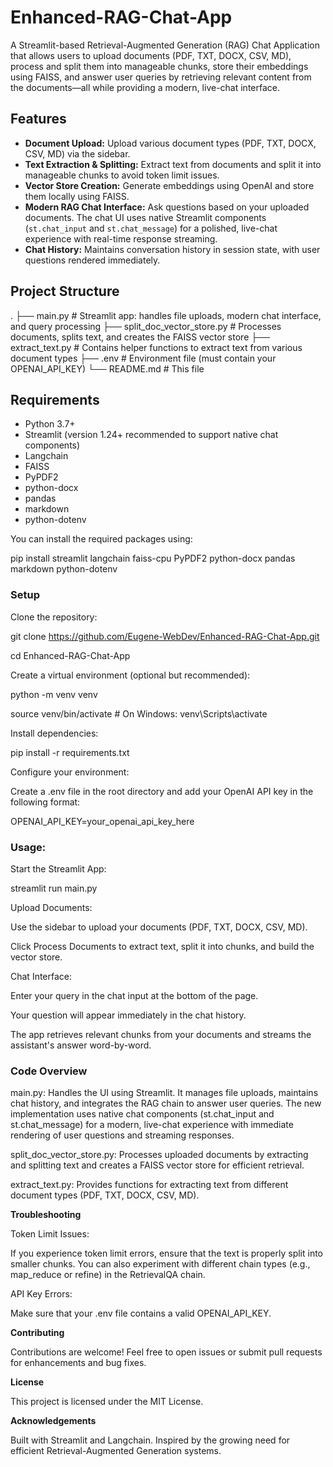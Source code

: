 # Enhanced-RAG-Chat-App

A Streamlit-based Retrieval-Augmented Generation (RAG) Chat Application that allows users to upload documents (PDF, TXT, DOCX, CSV, MD), process and split them into manageable chunks, store their embeddings using FAISS, and answer user queries by retrieving relevant content from the documents—all while providing a modern, live-chat interface.

## Features

- **Document Upload:** Upload various document types (PDF, TXT, DOCX, CSV, MD) via the sidebar.
- **Text Extraction & Splitting:** Extract text from documents and split it into manageable chunks to avoid token limit issues.
- **Vector Store Creation:** Generate embeddings using OpenAI and store them locally using FAISS.
- **Modern RAG Chat Interface:** Ask questions based on your uploaded documents. The chat UI uses native Streamlit components (`st.chat_input` and `st.chat_message`) for a polished, live-chat experience with real-time response streaming.
- **Chat History:** Maintains conversation history in session state, with user questions rendered immediately.

## Project Structure

. ├── main.py # Streamlit app: handles file uploads, modern chat interface, and query processing ├── split_doc_vector_store.py # Processes documents, splits text, and creates the FAISS vector store ├── extract_text.py # Contains helper functions to extract text from various document types ├── .env # Environment file (must contain your OPENAI_API_KEY) └── README.md # This file


## Requirements

- Python 3.7+
- Streamlit (version 1.24+ recommended to support native chat components)
- Langchain
- FAISS
- PyPDF2
- python-docx
- pandas
- markdown
- python-dotenv

You can install the required packages using:

pip install streamlit langchain faiss-cpu PyPDF2 python-docx pandas markdown python-dotenv

### Setup

Clone the repository:

git clone https://github.com/Eugene-WebDev/Enhanced-RAG-Chat-App.git

cd Enhanced-RAG-Chat-App

Create a virtual environment (optional but recommended):

python -m venv venv

source venv/bin/activate  # On Windows: venv\Scripts\activate

Install dependencies:

pip install -r requirements.txt

Configure your environment:

Create a .env file in the root directory and add your OpenAI API key in the following format:

OPENAI_API_KEY=your_openai_api_key_here

### Usage:

Start the Streamlit App:

streamlit run main.py

Upload Documents:

Use the sidebar to upload your documents (PDF, TXT, DOCX, CSV, MD).

Click Process Documents to extract text, split it into chunks, and build the vector store.

Chat Interface:

Enter your query in the chat input at the bottom of the page.

Your question will appear immediately in the chat history.

The app retrieves relevant chunks from your documents and streams the assistant's answer word-by-word.

### Code Overview

main.py:
Handles the UI using Streamlit. It manages file uploads, maintains chat history, and integrates the RAG chain to answer user queries. The new implementation uses native chat components (st.chat_input and st.chat_message) for a modern, live-chat experience with immediate rendering of user questions and streaming responses.

split_doc_vector_store.py:
Processes uploaded documents by extracting and splitting text and creates a FAISS vector store for efficient retrieval.

extract_text.py:
Provides functions for extracting text from different document types (PDF, TXT, DOCX, CSV, MD).


**Troubleshooting** 

Token Limit Issues:

If you experience token limit errors, ensure that the text is properly split into smaller chunks. You can also experiment with different chain types (e.g., map_reduce or refine) in the RetrievalQA chain.

API Key Errors:

Make sure that your .env file contains a valid OPENAI_API_KEY.

**Contributing**

Contributions are welcome! Feel free to open issues or submit pull requests for enhancements and bug fixes.

**License**

This project is licensed under the MIT License.

**Acknowledgements**

Built with Streamlit and Langchain.
Inspired by the growing need for efficient Retrieval-Augmented Generation systems.
